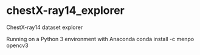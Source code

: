 # chestX-ray14_explorer
ChestX-ray14 dataset explorer

Running on a Python 3 environment with Anaconda
conda install -c menpo opencv3
